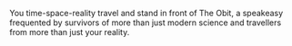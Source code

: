 You time-space-reality travel and stand in front of The Obit, a
speakeasy frequented by survivors of more than just modern science and
travellers from more than just your reality.
